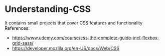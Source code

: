# Understanding-CSS
It contains small projects that cover CSS features and functionality
References: 
- https://www.udemy.com/course/css-the-complete-guide-incl-flexbox-grid-sass/
- https://developer.mozilla.org/en-US/docs/Web/CSS

